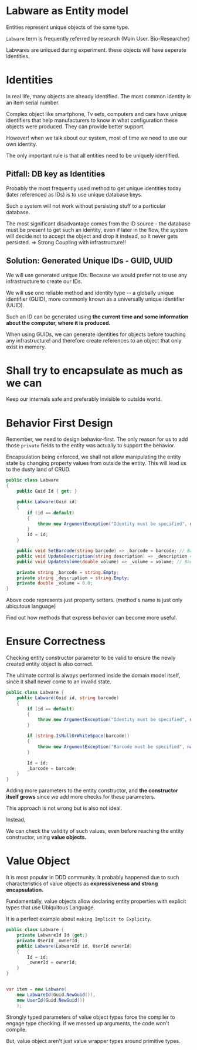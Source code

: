 # Labware as Entity model

Entities represent unique objects of the same type.

`Labware` term is frequently referred by research (Main User. Bio-Researcher)

Labwares are uniqued during experiment. these objects will have seperate identities.

# Identities

In real life, many objects are already identified. The most common identity is an item serial number.

Complex object like smartphone, Tv sets, computers and cars have unique identifiers that help manufacturers to know in what configuration these objects were produced. They can provide better support.

However! when we talk about our system, most of time we need to use our own identity.

The only important rule is that all entities need to be uniquely identified.

## Pitfall: DB key as Identities

Probably the most frequently used method to get unique identities today (later referenced as IDs) is to use unique database keys.

Such a system will not work without persisting stuff to a particular database.

The most significant disadvantage comes from the ID source - the database must be present to get such an identity, even if later in the flow, the system will decide not to accept the object and drop it instead, so it never gets persisted. => Strong Coupling with infrastructure!!

## Solution: Generated Unique IDs - GUID, UUID

We will use generated unique IDs. Because we would prefer not to use any infrastructure to create our IDs.

We will use one reliable method and identity type -- a globally unique identifier (GUID), more commonly known as a universally unique identifier (UUID).

Such an ID can be generated using **the current time and some information about the computer, where it is produced.**

When using GUIDs, we can generate identities for objects before touching any infrastructure! and therefore create references to an object that only exist in memory.

# Shall try to encapsulate as much as we can

Keep our internals safe and preferably invisible to outside world.

# Behavior First Design

Remember, we need to design behavior-first. The only reason for us to add those `private` fields to the entity was actually to support the behavior.

Encapsulation being enforced, we shall not allow manipulating the entity state by changing property values from outside the entity. This will lead us to the dusty land of CRUD.

```cs
public class Labware
{
    public Guid Id { get; }

    public Labware(Guid id)
    {
        if (id == default)
        {
            throw new ArgumentException("Identity must be specified", nameof(id));
        }
        Id = id;
    }

    public void SetBarcode(string barcode) => _barcode = barcode; // Bad smell: Just property setter
    public void UpdateDescription(string description) => _description = description; // Bad smell: Just property setter
    public void UpdateVolume(double volume) => _volume = volume; // Bad smell: Just property setter

    private string _barcode = string.Empty;
    private string _description = string.Empty;
    private double _volume = 0.0;
}
```

Above code represents just property setters. (method's name is just only ubiqutous language)

Find out how methods that express behavior can become more useful.

# Ensure Correctness

Checking entity constructor parameter to be valid to ensure the newly created entity object is also correct.

The ultimate control is always performed inside the domain model itself, since it shall never come to an invalid state.

```cs
public class Labware {
    public Labware(Guid id, string barcode)
    {
        if (id == default)
        {
            throw new ArgumentException("Identity must be specified", nameof(id));
        }

        if (string.IsNullOrWhiteSpace(barcode))
        {
            throw new ArgumentException("Barcode must be specified", nameof(barcode));
        }

        Id = id;
        _barcode = barcode;
    }
}
```

Adding more parameters to the entity constructor, and **the constructor itself grows** since we add more checks for these parameters.

This approach is not wrong but is also not ideal.

Instead,

We can check the validity of such values, even before reaching the entity constructor, using **value objects.**

# Value Object

It is most popular in DDD community. It probably happened due to such characteristics of value objects as **expressiveness and strong encapsulation.**

Fundamentally, value objects allow declaring entity properties with explicit types that use Ubiquitous Language.

It is a perfect example about `making Implicit to Explicity`.

```csharp
public class Labware {
    private LabwareId Id {get;}
    private UserId _ownerId;
    public Labware(LabwareId id, UserId ownerId)
    {
        Id = id;
        _ownerId = ownerId;
    }
}


var item = new Labware(
    new LabwareId(Guid.NewGuid()),
    new UserId(Guid.NewGuid())
    );
```

Strongly typed parameters of value object types force the compiler to engage type checking.
if we messed up arguments, the code won't compile.

But, value object aren't just value wrapper types around primitive types.
